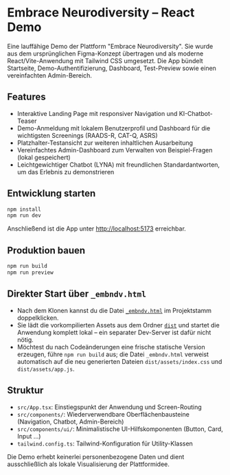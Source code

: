 # Embrace Neurodiversity – React Demo

Eine lauffähige Demo der Plattform "Embrace Neurodiversity". Sie wurde aus dem ursprünglichen Figma-Konzept übertragen und als moderne React/Vite-Anwendung mit Tailwind CSS umgesetzt. Die App bündelt Startseite, Demo-Authentifizierung, Dashboard, Test-Preview sowie einen vereinfachten Admin-Bereich.

## Features
- Interaktive Landing Page mit responsiver Navigation und KI-Chatbot-Teaser
- Demo-Anmeldung mit lokalem Benutzerprofil und Dashboard für die wichtigsten Screenings (RAADS-R, CAT-Q, ASRS)
- Platzhalter-Testansicht zur weiteren inhaltlichen Ausarbeitung
- Vereinfachtes Admin-Dashboard zum Verwalten von Beispiel-Fragen (lokal gespeichert)
- Leichtgewichtiger Chatbot (LYNA) mit freundlichen Standardantworten, um das Erlebnis zu demonstrieren

## Entwicklung starten

```bash
npm install
npm run dev
```

Anschließend ist die App unter [http://localhost:5173](http://localhost:5173) erreichbar.

## Produktion bauen

```bash
npm run build
npm run preview
```

## Direkter Start über `_embndv.html`

- Nach dem Klonen kannst du die Datei [`_embndv.html`](./_embndv.html) im Projektstamm doppelklicken.
- Sie lädt die vorkompilierten Assets aus dem Ordner [`dist`](./dist) und startet die Anwendung komplett lokal – ein separater Dev-Server ist dafür nicht nötig.
- Möchtest du nach Codeänderungen eine frische statische Version erzeugen, führe `npm run build` aus; die Datei `_embndv.html` verweist automatisch auf die neu generierten Dateien `dist/assets/index.css` und `dist/assets/app.js`.

## Struktur
- `src/App.tsx`: Einstiegspunkt der Anwendung und Screen-Routing
- `src/components/`: Wiederverwendbare Oberflächenbausteine (Navigation, Chatbot, Admin-Bereich)
- `src/components/ui/`: Minimalistische UI-Hilfskomponenten (Button, Card, Input ...)
- `tailwind.config.ts`: Tailwind-Konfiguration für Utility-Klassen

Die Demo erhebt keinerlei personenbezogene Daten und dient ausschließlich als lokale Visualisierung der Plattformidee.

